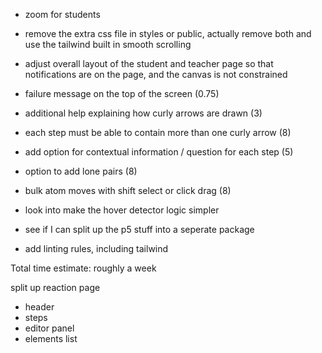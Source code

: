 - zoom for students
- remove the extra css file in styles or public, actually remove both and use the tailwind built in smooth scrolling

- adjust overall layout of the student and teacher page so that notifications are on the page, and the canvas is not constrained
- failure message on the top of the screen (0.75)

- additional help explaining how curly arrows are drawn (3)
- each step must be able to contain more than one curly arrow (8)
- add option for contextual information / question for each step (5)
- option to add lone pairs (8)
- bulk atom moves with shift select or click drag (8)
- look into make the hover detector logic simpler
- see if I can split up the p5 stuff into a seperate package
- add linting rules, including tailwind

Total time estimate: roughly a week

split up reaction page

- header
- steps
- editor panel
- elements list
